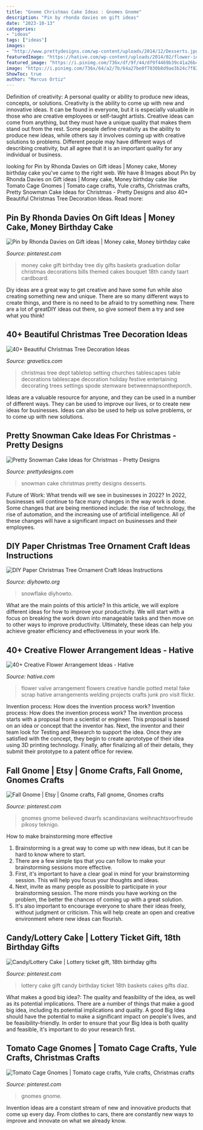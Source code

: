 ```yaml
---
title: "Gnome Christmas Cake Ideas : Gnomes Gnome"
description: "Pin by rhonda davies on gift ideas"
date: "2023-10-13"
categories:
- "ideas"
tags: ["ideas"]
images:
- "http://www.prettydesigns.com/wp-content/uploads/2014/12/Desserts.jpg"
featuredImage: "https://hative.com/wp-content/uploads/2014/02/flower-ideas/fake-flowers-potted-valve-handle-44.jpg"
featured_image: "https://i.pinimg.com/736x/df/9f/44/df9f4469b39c41a26b4924824a766ac1.jpg"
image: "https://i.pinimg.com/736x/64/a2/7b/64a27be0f7030b8d9ae3b24c7f8252a6--money-cake-gift-money.jpg"
ShowToc: true
author: "Marcus Ortiz"
---
```



Definition of creativity: A personal quality or ability to produce new ideas, concepts, or solutions.
Creativity is the ability to come up with new and innovative ideas. It can be found in everyone, but it is especially valuable in those who are creative employees or self-taught artists. Creative ideas can come from anything, but they must have a unique quality that makes them stand out from the rest. Some people define creativity as the ability to produce new ideas, while others say it involves coming up with creative solutions to problems. Different people may have different ways of describing creativity, but all agree that it is an important quality for any individual or business.

	

		
looking for Pin by Rhonda Davies on Gift ideas | Money cake, Money birthday cake you've came to the right web. We have 8 Images about Pin by Rhonda Davies on Gift ideas | Money cake, Money birthday cake like Tomato Cage Gnomes | Tomato cage crafts, Yule crafts, Christmas crafts, Pretty Snowman Cake Ideas for Christmas - Pretty Designs and also 40+ Beautiful Christmas Tree Decoration Ideas. Read more:
		
    
## Pin By Rhonda Davies On Gift Ideas | Money Cake, Money Birthday Cake

<img loading=lazy src="https://i.pinimg.com/736x/64/a2/7b/64a27be0f7030b8d9ae3b24c7f8252a6--money-cake-gift-money.jpg" onerror="this.onerror=null;this.src='https://tse4.mm.bing.net/th?id=OIP.-7185FT8lUSvPIRA5WfBZwHaJ7&amp;pid=15.1';" alt="Pin by Rhonda Davies on Gift ideas | Money cake, Money birthday cake">

_Source: pinterest.com_

>money cake gift birthday tree diy gifts baskets graduation dollar christmas decorations bills themed cakes bouquet 18th candy taart cardboard. 

	

Diy ideas are a great way to get creative and have some fun while also creating something new and unique. There are so many different ways to create things, and there is no need to be afraid to try something new. There are a lot of greatDIY ideas out there, so give someof them a try and see what you think!

    
## 40+ Beautiful Christmas Tree Decoration Ideas

<img loading=lazy src="https://www.gravetics.com/wp-content/uploads/2017/10/Beautiful-Christmas-Tree-Decorations-Ideas.jpg" onerror="this.onerror=null;this.src='https://tse4.mm.bing.net/th?id=OIP.TL9-8xj1smJlJUKvkgiakwHaLL&amp;pid=15.1';" alt="40+ Beautiful Christmas Tree Decoration Ideas">

_Source: gravetics.com_

>christmas tree dept tabletop setting churches tablescapes table decorations tablescape decoration holiday festive entertaining decorating trees settings spode stemware betweennapsontheporch. 

	

Ideas are a valuable resource for anyone, and they can be used in a number of different ways. They can be used to improve our lives, or to create new ideas for businesses. Ideas can also be used to help us solve problems, or to come up with new solutions.

    
## Pretty Snowman Cake Ideas For Christmas - Pretty Designs

<img loading=lazy src="http://www.prettydesigns.com/wp-content/uploads/2014/12/Desserts.jpg" onerror="this.onerror=null;this.src='https://tse2.mm.bing.net/th?id=OIP.rMdNlepkS8zfmm23vQJ5igHaJ3&amp;pid=15.1';" alt="Pretty Snowman Cake Ideas for Christmas - Pretty Designs">

_Source: prettydesigns.com_

>snowman cake christmas pretty designs desserts. 

	

Future of Work: What trends will we see in businesses in 2022?
In 2022, businesses will continue to face many changes in the way work is done. Some changes that are being mentioned include: the rise of technology, the rise of automation, and the increasing use of artificial intelligence. All of these changes will have a significant impact on businesses and their employees.

    
## DIY Paper Christmas Tree Ornament Craft Ideas Instructions

<img loading=lazy src="http://www.diyhowto.org/wp-content/uploads/DIYHowto-DIY-Paper-Christmas-Tree-Ornament-Craft-Ideas-09.jpg" onerror="this.onerror=null;this.src='https://tse2.mm.bing.net/th?id=OIP.k-RBP45LUswyrSuARFEggAHaKZ&amp;pid=15.1';" alt="DIY Paper Christmas Tree Ornament Craft Ideas Instructions">

_Source: diyhowto.org_

>snowflake diyhowto. 

	

What are the main points of this article?
In this article, we will explore different ideas for how to improve your productivity. We will start with a focus on breaking the work down into manageable tasks and then move on to other ways to improve productivity. Ultimately, these ideas can help you achieve greater efficiency and effectiveness in your work life.

    
## 40+ Creative Flower Arrangement Ideas - Hative

<img loading=lazy src="https://hative.com/wp-content/uploads/2014/02/flower-ideas/fake-flowers-potted-valve-handle-44.jpg" onerror="this.onerror=null;this.src='https://tse4.mm.bing.net/th?id=OIP.1-UF4_cocpNnzVaEwvqWMAHaJ4&amp;pid=15.1';" alt="40+ Creative Flower Arrangement Ideas - Hative">

_Source: hative.com_

>flower valve arrangement flowers creative handle potted metal fake scrap hative arrangements welding projects crafts junk pro visit flickr. 

	

Invention process: How does the invention process work?
Invention process: How does the invention process work?
The invention process starts with a proposal from a scientist or engineer. This proposal is based on an idea or concept that the inventor has. Next, the inventor and their team look for Testing and Research to support the idea. Once they are satisfied with the concept, they begin to create aprototype of their idea using 3D printing technology. Finally, after finalizing all of their details, they submit their prototype to a patent office for review.

    
## Fall Gnome | Etsy | Gnome Crafts, Fall Gnome, Gnomes Crafts

<img loading=lazy src="https://i.pinimg.com/736x/df/9f/44/df9f4469b39c41a26b4924824a766ac1.jpg" onerror="this.onerror=null;this.src='https://tse3.mm.bing.net/th?id=OIP.T-WLAaanX2NiRWOxuzJNXAHaJ3&amp;pid=15.1';" alt="Fall Gnome | Etsy | Gnome crafts, Fall gnome, Gnomes crafts">

_Source: pinterest.com_

>gnomes gnome believed dwarfs scandinavians weihnachtsvorfreude pikosy teknigo. 

	

How to make brainstorming more effective
1. Brainstorming is a great way to come up with new ideas, but it can be hard to know where to start.
2. There are a few simple tips that you can follow to make your brainstorming sessions more effective.
3. First, it's important to have a clear goal in mind for your brainstorming session. This will help you focus your thoughts and ideas.
4. Next, invite as many people as possible to participate in your brainstorming session. The more minds you have working on the problem, the better the chances of coming up with a great solution.
5. It's also important to encourage everyone to share their ideas freely, without judgment or criticism. This will help create an open and creative environment where new ideas can flourish.

    
## Candy/Lottery Cake | Lottery Ticket Gift, 18th Birthday Gifts

<img loading=lazy src="https://i.pinimg.com/736x/ec/3d/6d/ec3d6d4c8bd6d83ca60a67247b411a62--candy-cakes-gift-baskets.jpg" onerror="this.onerror=null;this.src='https://tse1.mm.bing.net/th?id=OIP.PS4OSyv33XT6NHQ7f4xtAAHaJ3&amp;pid=15.1';" alt="Candy/Lottery Cake | Lottery ticket gift, 18th birthday gifts">

_Source: pinterest.com_

>lottery cake gift candy birthday ticket 18th baskets cakes gifts diaz. 

	

What makes a good big idea?: The quality and feasibility of the idea, as well as its potential implications.
There are a number of things that make a good big idea, including its potential implications and quality. A good Big Idea should have the potential to make a significant impact on people's lives, and be feasibility-friendly. In order to ensure that your Big Idea is both quality and feasible, it's important to do your research first.

    
## Tomato Cage Gnomes | Tomato Cage Crafts, Yule Crafts, Christmas Crafts

<img loading=lazy src="https://i.pinimg.com/736x/29/86/7f/29867f49754569c3a44cc4c94a95b7e8.jpg" onerror="this.onerror=null;this.src='https://tse1.mm.bing.net/th?id=OIP.cf0YioxRW9E4Hqdl2L0K1AHaJ3&amp;pid=15.1';" alt="Tomato Cage Gnomes | Tomato cage crafts, Yule crafts, Christmas crafts">

_Source: pinterest.com_

>gnomes gnome. 

	

Invention ideas are a constant stream of new and innovative products that come up every day. From clothes to cars, there are constantly new ways to improve and innovate on what we already know. 


